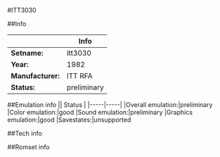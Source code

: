 #ITT3030

##Info

||Info|
|-----|-----|
|**Setname:**|itt3030
|**Year:**|1982
|**Manufacturer:**|ITT RFA
|**Status:**|preliminary

##Emulation info
|| Status |
|-----|-----|
|Overall emulation:|preliminary
|Color emulation:|good
|Sound emulation:|preliminary
|Graphics emulation:|good
|Savestates:|unsupported

##Tech info

##Romset info

<!--- START OF EDITED COMMENT DO NOT TOUCH TEXT ABOVE-->
